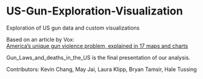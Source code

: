 # US-Gun-Exploration-Visualization
Exploration of US gun data and custom visualizations

Based on an article by Vox: </br>
[America’s unique gun violence problem, explained in 17 maps and charts](https://www.vox.com/policy-and-politics/2017/10/2/16399418/us-gun-violence-statistics-maps-charts)

Gun_Laws_and_deaths_in_the_US is the final presentation of our analysis. 

Contributors: Kevin Chang, May Jai, Laura Klipp, Bryan Tamsir, Hale Tussing

